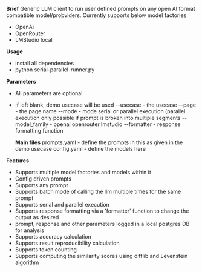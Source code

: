 **Brief**
Generic LLM client to run user defined prompts on any open AI format compatible model/probviders.
Currently supports below model factories
- OpenAi
- OpenRouter
- LMStudio local


**Usage**
- install all dependencies
- python serial-parallel-runner.py

**Parameters**
- All parameters are optional
- If left blank, demo usecase will be used
    --usecase - the usecase
    --page    -  the page name
    --mode    - mode serial or parallel execution (parallel execution only possible if prompt is broken into multiple segments
    --model_family - openai openrouter lmstudio
    --formatter - response formatting function

  **Main files**
  prompts.yaml - define the prompts in this as given in the demo usecase
  config.yaml - define the models here
  
**Features**
- Supports multiple model factories and models within it
- Config driven prompts
- Supports any prompt
- Supports batch mode of calling the llm multiple times for the same prompt
- Supports serial and parallel execution
- Supports response formatting via a 'formatter' function to change the output as desired
- prompt, response and other parameters logged in a local postgres DB for analysis
- Supports accuracy calculation
- Supports result reproducibility calculation
- Supports token counting
- Supports computing the similarity scores using difflib and Levenstein algorithm
